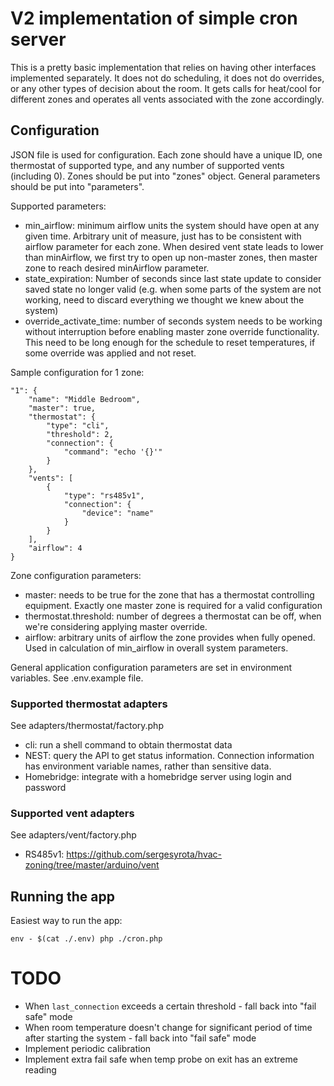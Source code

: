 # V2 implementation of simple cron server

This is a pretty basic implementation that relies on having other interfaces implemented separately. It does not do scheduling, it does not do overrides, or any other types of decision about the room. It gets calls for heat/cool for different zones and operates all vents associated with the zone accordingly.

## Configuration

JSON file is used for configuration. Each zone should have a unique ID, one thermostat of supported type, and any number of supported vents (including 0). Zones should be put into "zones" object. General parameters should be put into "parameters".

Supported parameters:

 * min_airflow: minimum airflow units the system should have open at any given time. Arbitrary unit of measure, just has to be consistent with airflow parameter for each zone. When desired vent state leads to lower than minAirflow, we first try to open up non-master zones, then master zone to reach desired minAirflow parameter.
 * state_expiration: Number of seconds since last state update to consider saved state no longer valid (e.g. when some parts of the system are not working, need to discard everything we thought we knew about the system)
 * override_activate_time: number of seconds system needs to be working without interruption before enabling master zone override functionality. This need to be long enough for the schedule to reset temperatures, if some override was applied and not reset.

Sample configuration for 1 zone:

    "1": {
        "name": "Middle Bedroom",
        "master": true,
        "thermostat": {
            "type": "cli",
            "threshold": 2,
            "connection": {
                "command": "echo '{}'"
            }
        },
        "vents": [
            {
                "type": "rs485v1",
                "connection": {
                    "device": "name"
                }
            }
        ],
        "airflow": 4
    }

Zone configuration parameters:

 * master: needs to be true for the zone that has a thermostat controlling equipment. Exactly one master zone is required for a valid configuration
 * thermostat.threshold: number of degrees a thermostat can be off, when we're considering applying master override.
 * airflow: arbitrary units of airflow the zone provides when fully opened. Used in calculation of min_airflow in overall system parameters.

General application configuration parameters are set in environment variables. See .env.example file.

### Supported thermostat adapters

See adapters/thermostat/factory.php

 * cli: run a shell command to obtain thermostat data
 * NEST: query the API to get status information. Connection information has environment variable names, rather than sensitive data.
 * Homebridge: integrate with a homebridge server using login and password

### Supported vent adapters

See adapters/vent/factory.php

 * RS485v1: https://github.com/sergesyrota/hvac-zoning/tree/master/arduino/vent

## Running the app

Easiest way to run the app:

    env - $(cat ./.env) php ./cron.php

# TODO

* When `last_connection` exceeds a certain threshold - fall back into "fail safe" mode
* When room temperature doesn't change for significant period of time after starting the system - fall back into "fail safe" mode
* Implement periodic calibration
* Implement extra fail safe when temp probe on exit has an extreme reading
